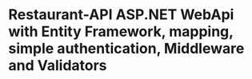 # Restaurant-API ASP.NET WebApi with Entity Framework, mapping, simple authentication, Middleware and Validators
